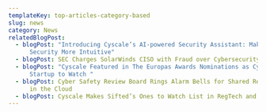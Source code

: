 ```yaml
---
templateKey: top-articles-category-based
slug: news
category: News
relatedBlogPost:
  - blogPost: "Introducing Cyscale’s AI-powered Security Assistant: Making Cloud
      Security More Intuitive"
  - blogPost: SEC Charges SolarWinds CISO with Fraud over Cybersecurity Failures
  - blogPost: "Cyscale Featured in The Europas Awards Nominations as Cybersecurity
      Startup to Watch "
  - blogPost: Cyber Safety Review Board Rings Alarm Bells for Shared Responsibility
      in the Cloud
  - blogPost: Cyscale Makes Sifted’s Ones to Watch List in RegTech and DeepTech
---
```

